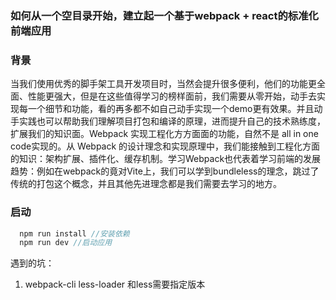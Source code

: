 ### 如何从一个空目录开始，建立起一个基于webpack + react的标准化前端应用

### 背景

  当我们使用优秀的脚手架工具开发项目时，当然会提升很多便利，他们的功能更全面、性能更强大，但是在这些值得学习的榜样面前，我们需要从零开始，动手去实现每一个细节和功能，看的再多都不如自己动手实现一个demo更有效果。并且动手实践也可以帮助我们理解项目打包和编译的原理，进而提升自己的技术熟练度，扩展我们的知识面。Webpack 实现工程化方方面面的功能，自然不是 all in one code实现的。从 Webpack 的设计理念和实现原理中，我们能接触到工程化方面的知识：架构扩展、插件化、缓存机制。学习Webpack也代表着学习前端的发展趋势：例如在webpack的竟对Vite上，我们可以学到bundleless的理念，跳过了传统的打包这个概念，并且其他先进理念都是我们需要去学习的地方。

### 启动

 ```js
   npm run install //安装依赖
   npm run dev //启动应用   
 ```  

遇到的坑：

1. webpack-cli less-loader 和less需要指定版本
